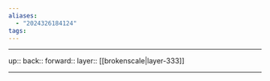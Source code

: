 ```yaml
---
aliases:
  - "2024326184124"
tags:
---
```




***

up:: 
back:: 
forward:: 
layer:: [[brokenscale|layer-333]]

***
